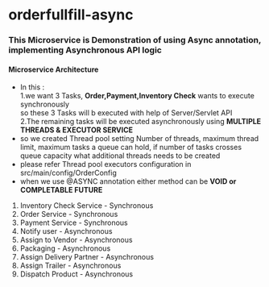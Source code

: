 # orderfullfill-async


### This Microservice is Demonstration of using Async annotation, implementing Asynchronous API logic

#### Microservice Architecture
* In this : <br>1.we want 3 Tasks, <b>Order,Payment,Inventory Check</b> wants to execute synchronously</br>
 so these 3 Tasks will b executed with help of Server/Servlet API<br>2.The remaining tasks will be executed asynchronously using <b>MULTIPLE THREADS & EXECUTOR SERVICE</b></br>
* so we created Thread pool setting Number of threads, maximum thread limit, maximum tasks a queue can hold, if number of tasks crosses queue capacity what additional threads needs to be created
* please refer Thread pool executors configuration in src/main/config/OrderConfig
* when we use @ASYNC annotation either method can be <b>VOID or COMPLETABLE FUTURE</b>


1. Inventory Check Service - Synchronous
2. Order Service - Synchronous
3. Payment Service - Synchronous
4. Notify user - Asynchronous
5. Assign to Vendor - Asynchronous
6. Packaging - Asynchronous
7. Assign Delivery Partner - Asynchronous
8. Assign Trailer - Asynchronous
9. Dispatch Product - Asynchronous


